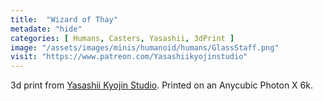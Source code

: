 ```yaml
---
title:  "Wizard of Thay"
metadate: "hide"
categories: [ Humans, Casters, Yasashii, 3dPrint ]
image: "/assets/images/minis/humanoid/humans/GlassStaff.png"
visit: "https://www.patreon.com/Yasashiikyojinstudio"
---
```

3d print from [Yasashii Kyojin Studio](https://www.patreon.com/Yasashiikyojinstudio). 
Printed on an Anycubic Photon X 6k.